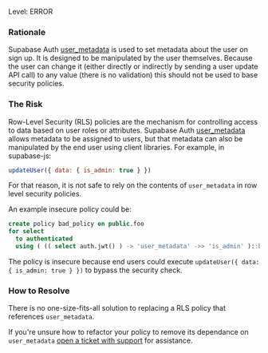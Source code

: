 
Level: ERROR

### Rationale

Supabase Auth [user_metadata](https://supabase.com/docs/guides/auth/managing-user-data#accessing-user-metadata) is used to set metadata about the user on sign up. It is designed to be manipulated by the user themselves. Because the user can change it (either directly or indirectly by sending a user update API call) to any value (there is no validation) this should not be used to base security policies.

### The Risk

Row-Level Security (RLS) policies are the mechanism for controlling access to data based on user roles or attributes. Supabase Auth [user_metadata](https://supabase.com/docs/guides/auth/managing-user-data#accessing-user-metadata) allows metadata to be assigned to users, but that metadata can also be manipulated by the end user using client libraries. For example, in supabase-js:

```js
updateUser({ data: { is_admin: true } }) 
```

For that reason, it is not safe to rely on the contents of `user_metadata` in row level security policies.

An example insecure policy could be:

```sql
create policy bad_policy on public.foo
for select
  to authenticated
  using ( (( select auth.jwt() ) -> 'user_metadata' ->> 'is_admin' )::bool );
```

The policy is insecure because end users could execute `updateUser({ data: { is_admin: true } })` to bypass the security check.

### How to Resolve

There is no one-size-fits-all solution to replacing a RLS policy that references `user_metadata`.

If you're unsure how to refactor your policy to remove its dependance on `user_metadata` [open a ticket with support](https://supabase.com/dashboard/support/new) for assistance.
